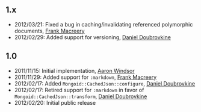 1.x
---

* 2012/03/21: Fixed a bug in caching/invalidating referenced polymorphic documents, [Frank Macreery](http://github.com/macreery)
* 2012/02/29: Added support for versioning, [Daniel Doubrovkine](http://github.com/dblock)

1.0
---

* 2011/11/15: Initial implementation, [Aaron Windsor](http://github.com/aaw)
* 2011/11/29: Added support for `:markdown`, [Frank Macreery](http://github.com/macreery)
* 2012/02/17: Added `Mongoid::CachedJson::configure`, [Daniel Doubrovkine](http://github.com/dblock)
* 2012/02/17: Retired support for `:markdown` in favor of `Mongoid::CachedJson::transform`, [Daniel Doubrovkine](http://github.com/dblock)
* 2012/02/20: Initial public release
